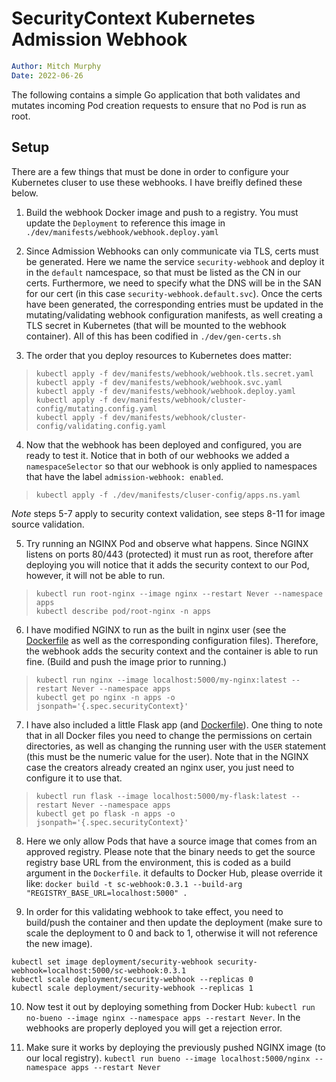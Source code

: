 # SecurityContext Kubernetes Admission Webhook

```yaml
Author: Mitch Murphy
Date: 2022-06-26
```

The following contains a simple Go application that both validates and mutates incoming Pod creation requests to ensure that no Pod is run as root.  

## Setup

There are a few things that must be done in order to configure your Kubernetes cluser to use these webhooks. I have breifly defined these below.  

1. Build the webhook Docker image and push to a registry. You must update the `Deployment` to reference this image in `./dev/manifests/webhook/webhook.deploy.yaml`  

2. Since Admission Webhooks can only communicate via TLS, certs must be generated. Here we name the service `security-webhook` and deploy it in the `default` namcespace, so that must be listed as the CN in our certs. Furthermore, we need to specify what the DNS will be in the SAN for our cert (in this case `security-webhook.default.svc`). Once the certs have been generated, the corresponding entries must be updated in the mutating/validating webhook configuration manifests, as well creating a TLS secret in Kubernetes (that will be mounted to the webhook container). All of this has been codified in `./dev/gen-certs.sh`  

3. The order that you deploy resources to Kubernetes does matter:  

  > `kubectl apply -f dev/manifests/webhook/webhook.tls.secret.yaml`  
  > `kubectl apply -f dev/manifests/webhook/webhook.svc.yaml`  
  > `kubectl apply -f dev/manifests/webhook/webhook.deploy.yaml`  
  > `kubectl apply -f dev/manifests/webhook/cluster-config/mutating.config.yaml`  
  > `kubectl apply -f dev/manifests/webhook/cluster-config/validating.config.yaml` 

4. Now that the webhook has been deployed and configured, you are ready to test it. Notice that in both of our webhooks we added a `namespaceSelector` so that our webhook is only applied to namespaces that have the label  `admission-webhook: enabled`. 

  > `kubectl apply -f ./dev/manifests/cluser-config/apps.ns.yaml`  

_Note_ steps 5-7 apply to security context validation, see steps 8-11 for image source validation.

5. Try running an NGINX Pod and observe what happens. Since NGINX listens on ports 80/443 (protected) it must run as root, therefore after deploying you will notice that it adds the security context to our Pod, however, it will not be able to run.  

  > `kubectl run root-nginx --image nginx --restart Never --namespace apps`  
  > `kubectl describe pod/root-nginx -n apps`

6. I have modified NGINX to run as the built in nginx user (see the [Dockerfile](dev/nginx/Dockerfile) as well as the corresponding configuration files). Therefore, the webhook adds the security context and the container is able to run fine. (Build and push the image prior to running.)

  > `kubectl run nginx --image localhost:5000/my-nginx:latest --restart Never --namespace apps`  
  > `kubectl get po nginx -n apps -o jsonpath='{.spec.securityContext}'`  

7. I have also included a little Flask app (and [Dockerfile](dev/flask/Dockerfile)). One thing to note that in all Docker files you need to change the permissions on certain directories, as well as changing the running user with the `USER` statement (this must be the numeric value for the user). Note that in the NGINX case the creators already created an nginx user, you just need to configure it to use that.

  > `kubectl run flask --image localhost:5000/my-flask:latest --restart Never --namespace apps`  
  > `kubectl get po flask -n apps -o jsonpath='{.spec.securityContext}'`  

8. Here we only allow Pods that have a source image that comes from an approved registry. Please note that the binary needs to get the source registry base URL from the environment, this is coded as a build argument in the `Dockerfile`. it defaults to Docker Hub, please override it like: `docker build -t sc-webhook:0.3.1 --build-arg "REGISTRY_BASE_URL=localhost:5000" .`  

9. In order for this validating webhook to take effect, you need to build/push the container and then update the deployment (make sure to scale the deployment to 0 and back to 1, otherwise it will not reference the new image).  

```shell
kubectl set image deployment/security-webhook security-webhook=localhost:5000/sc-webhook:0.3.1
kubectl scale deployment/security-webhook --replicas 0
kubectl scale deployment/security-webhook --replicas 1
```  

10. Now test it out by deploying something from Docker Hub: `kubectl run no-bueno --image nginx --namespace apps --restart Never`. In the webhooks are properly deployed you will get a rejection error.  

11. Make sure it works by deploying the previously pushed NGINX image (to our local registry). `kubectl run bueno --image localhost:5000/nginx --namespace apps --restart Never`  
